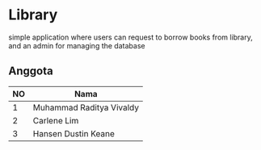 # Library
simple application where users can request to borrow books from library, and an admin for managing the database

## Anggota
|NO |Nama                    |
|---|------------------------|
| 1 |Muhammad Raditya Vivaldy|
| 2 |Carlene Lim             |
| 3 |Hansen Dustin Keane     |
